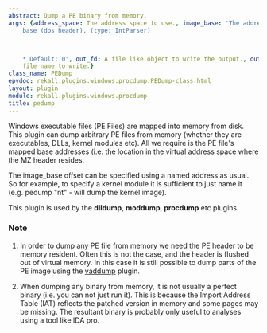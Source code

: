 ```yaml
---
abstract: Dump a PE binary from memory.
args: {address_space: The address space to use., image_base: 'The address of the image
    base (dos header). (type: IntParser)



    * Default: 0', out_fd: A file like object to write the output., out_file: The
    file name to write.}
class_name: PEDump
epydoc: rekall.plugins.windows.procdump.PEDump-class.html
layout: plugin
module: rekall.plugins.windows.procdump
title: pedump
---
```


Windows executable files (PE Files) are mapped into memory from disk. This
plugin can dump arbitrary PE files from memory (whether they are executables,
DLLs, kernel modules etc). All we require is the PE file's mapped base addresses
(i.e. the location in the virtual address space where the MZ header resides.

The image_base offset can be specified using a named address as usual. So for
example, to specify a kernel module it is sufficient to just name it
(e.g. pedump "nt" - will dump the kernel image).

This plugin is used by the **dlldump**, **moddump**, **procdump** etc plugins.

### Note

1. In order to dump any PE file from memory we need the PE header to be memory
   resident. Often this is not the case, and the header is flushed out of
   virtual memory. In this case it is still possible to dump parts of the PE
   image using the [vaddump](VADDump.html) plugin.

2. When dumping any binary from memory, it is not usually a perfect binary
   (i.e. you can not just run it). This is because the Import Address Table
   (IAT) reflects the patched version in memory and some pages may be
   missing. The resultant binary is probably only useful to analyses using a
   tool like IDA pro.

